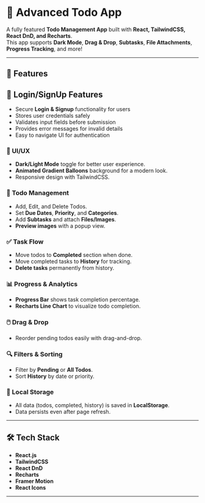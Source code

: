 
# 📝 Advanced Todo App  

A fully featured **Todo Management App** built with **React, TailwindCSS, React DnD, and Recharts**.  
This app supports **Dark Mode**, **Drag & Drop**, **Subtasks**, **File Attachments**, **Progress Tracking**, and more!  

---

## 🚀 Features

## 🔑 Login/SignUp Features
- Secure **Login & Signup** functionality for users  
- Stores user credentials safely  
- Validates input fields before submission  
- Provides error messages for invalid details  
- Easy to navigate UI for authentication  


### 🎨 UI/UX
- **Dark/Light Mode** toggle for better user experience.
- **Animated Gradient Balloons** background for a modern look.
- Responsive design with TailwindCSS.

### 📝 Todo Management
- Add, Edit, and Delete Todos.
- Set **Due Dates**, **Priority**, and **Categories**.
- Add **Subtasks** and attach **Files/Images**.
- **Preview images** with a popup view.

### ✅ Task Flow
- Move todos to **Completed** section when done.
- Move completed tasks to **History** for tracking.
- **Delete tasks** permanently from history.

### 📊 Progress & Analytics
- **Progress Bar** shows task completion percentage.
- **Recharts Line Chart** to visualize todo completion.

### 🖱️ Drag & Drop
- Reorder pending todos easily with drag-and-drop.

### 🔍 Filters & Sorting
- Filter by **Pending** or **All Todos**.
- Sort **History** by date or priority.

### 💾 Local Storage
- All data (todos, completed, history) is saved in **LocalStorage**.
- Data persists even after page refresh.



---

## 🛠️ Tech Stack
- **React.js**  
- **TailwindCSS**  
- **React DnD**  
- **Recharts**  
- **Framer Motion**  
- **React Icons**  

---

